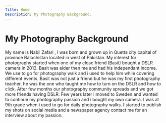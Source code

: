 ```yaml
---
Title: Home
Description: My Photography Background.
---
```




My Photography Background
==========================

My name is Nabil Zafari , I was born and grown up in Quetta city capital of province Balochistan located in west of Pakistan. My interest for photography started when one of my close friend (Basit) bought a DSLR camera in 2013. Basit was elder then me and had his independant income. We use to go for photography walk and i used to help him while covering different events. Basit was not just a friend but he was my first photography teacher, he was the one who taught me how to turn on the DSLR and how to click. After few months our photography community spreads and we got more friends having DSLR. Few years later i moved to Sweden and wanted to continue my photography passion and i bought my own camera. I was at 9th grade when i used to go for daily photography walks. I started to publish my shots on social media and a newspaper agency contact me for an interview about my passion.
